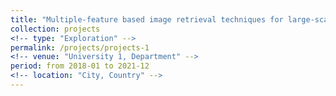 ```yaml
---
title: "Multiple-feature based image retrieval techniques for large-scale visual localization"
collection: projects
<!-- type: "Exploration" -->
permalink: /projects/projects-1
<!-- venue: "University 1, Department" -->
period: from 2018-01 to 2021-12
<!-- location: "City, Country" -->
---
```


<!-- This is a description of a teaching experience. You can use markdown like any other post.

Heading 1
======

Heading 2
======

Heading 3
====== -->